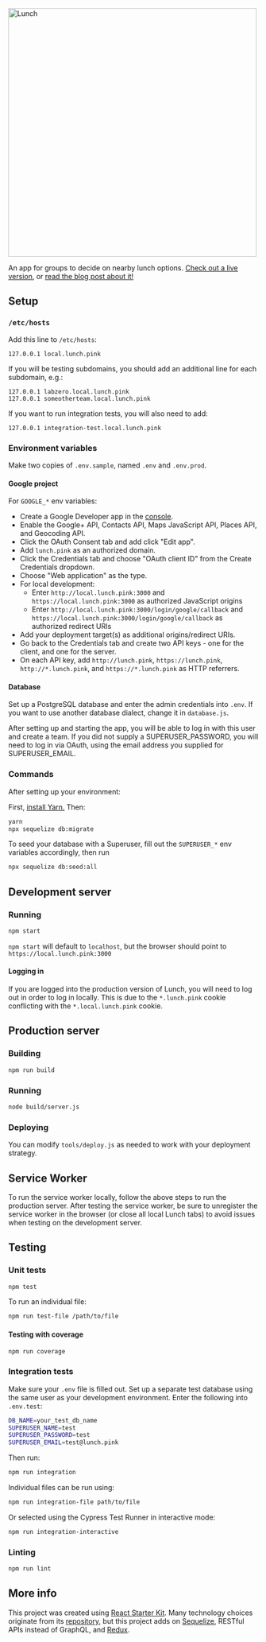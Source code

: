 <img src="https://github.com/labzero/lunch/raw/master/src/components/Header/lunch.png" width="500" alt="Lunch">

An app for groups to decide on nearby lunch options. [Check out a live version](https://lunch.pink), or [read the blog post about it!](https://labzero.com/people/blog/lunch-search-no-longer-to-sate-your-hunger)

## Setup

### `/etc/hosts`

Add this line to `/etc/hosts`:

```
127.0.0.1 local.lunch.pink
```

If you will be testing subdomains, you should add an additional line for each subdomain, e.g.:

```
127.0.0.1 labzero.local.lunch.pink
127.0.0.1 someotherteam.local.lunch.pink
```

If you want to run integration tests, you will also need to add:

```
127.0.0.1 integration-test.local.lunch.pink
```

### Environment variables

Make two copies of `.env.sample`, named `.env` and `.env.prod`.

#### Google project

For `GOOGLE_*` env variables:

- Create a Google Developer app in the [console](https://console.developers.google.com/).
- Enable the Google+ API, Contacts API, Maps JavaScript API, Places API, and Geocoding API.
- Click the OAuth Consent tab and add click "Edit app".
- Add `lunch.pink` as an authorized domain.
- Click the Credentials tab and choose "OAuth client ID" from the Create Credentials dropdown.
- Choose "Web application" as the type.
- For local development:
  - Enter `http://local.lunch.pink:3000` and `https://local.lunch.pink:3000` as authorized JavaScript origins
  - Enter `http://local.lunch.pink:3000/login/google/callback` and `https://local.lunch.pink:3000/login/google/callback` as authorized redirect URIs
- Add your deployment target(s) as additional origins/redirect URIs.
- Go back to the Credentials tab and create two API keys - one for the client, and one for the server.
- On each API key, add `http://lunch.pink`, `https://lunch.pink`, `http://*.lunch.pink`, and `https://*.lunch.pink` as HTTP referrers.

#### Database

Set up a PostgreSQL database and enter the admin credentials into `.env`. If you want to use another database dialect, change it in `database.js`.

After setting up and starting the app, you will be able to log in with this user and create a team. If you did not supply a SUPERUSER_PASSWORD, you will need to log in via OAuth, using the email address you supplied for SUPERUSER_EMAIL.

### Commands

After setting up your environment:

First, [install Yarn.](https://yarnpkg.com/en/docs/install) Then:

```bash
yarn
npx sequelize db:migrate
```

To seed your database with a Superuser, fill out the `SUPERUSER_*` env variables accordingly, then run

```bash
npx sequelize db:seed:all
```

## Development server

### Running

```bash
npm start
```

`npm start` will default to `localhost`, but the browser should point to `https://local.lunch.pink:3000`

#### Logging in

If you are logged into the production version of Lunch, you will need to log out in order to log in locally. This is due to the `*.lunch.pink` cookie conflicting with the `*.local.lunch.pink` cookie.

## Production server

### Building

```bash
npm run build
```

### Running

```bash
node build/server.js
```

### Deploying

You can modify `tools/deploy.js` as needed to work with your deployment strategy.

## Service Worker

To run the service worker locally, follow the above steps to run the production server. After testing the service worker, be sure to unregister the service worker in the browser (or close all local Lunch tabs) to avoid issues when testing on the development server.

## Testing

### Unit tests

```bash
npm test
```

To run an individual file:

```bash
npm run test-file /path/to/file
```

#### Testing with coverage

```bash
npm run coverage
```

### Integration tests

Make sure your `.env` file is filled out. Set up a separate test database using the same user as your development environment. Enter the following into `.env.test`:

```bash
DB_NAME=your_test_db_name
SUPERUSER_NAME=test
SUPERUSER_PASSWORD=test
SUPERUSER_EMAIL=test@lunch.pink
```

Then run:

```bash
npm run integration
```

Individual files can be run using:

```bash
npm run integration-file path/to/file
```

Or selected using the Cypress Test Runner in interactive mode:

```bash
npm run integration-interactive
```

### Linting

```bash
npm run lint
```

## More info

This project was created using [React Starter Kit](https://reactstarter.com/). Many technology choices originate from its [repository](https://github.com/kriasoft/react-starter-kit), but this project adds on [Sequelize](http://docs.sequelizejs.com/en/latest/), RESTful APIs instead of GraphQL, and [Redux](http://redux.js.org/).
